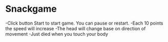 # Snackgame
-Click button Start to start game. You can pause or restart.
-Each 10 points the speed will increase
-The head will change base on direction of movement
-Just died when you touch your body
